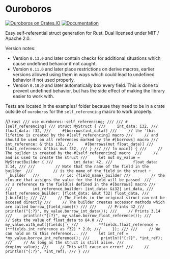 # Ouroboros

[![Ouroboros on Crates.IO](https://img.shields.io/crates/v/ouroboros)](https://crates.io/crates/ouroboros)
[![Documentation](https://img.shields.io/badge/documentation-link-success)](https://docs.rs/ouroboros)


Easy self-referential struct generation for Rust. 
Dual licensed under MIT / Apache 2.0.

Version notes:
- Version `0.13.0` and later contain checks for additional situations which
  cause undefined behavior if not caught.
- Version `0.11.0` and later place restrictions on derive macros, earlier
  versions allowed using them in ways which could lead to undefined behavior if
  not used properly.
- Version `0.10.0` and later automatically box every field. This is done
  to prevent undefined behavior, but has the side effect of making the library
  easier to work with.

Tests are located in the examples/ folder because they need to be in a crate
outside of `ouroboros` for the `self_referencing` macro to work properly.

/// ```rust
/// use ouroboros::self_referencing;
///
/// #[self_referencing]
/// struct MyStruct {
///     int_data: i32,
///     float_data: f32,
///     #[borrows(int_data)]
///     // the 'this lifetime is created by the #[self_referencing] macro
///     // and should be used on all references marked by the #[borrows] macro
///     int_reference: &'this i32,
///     #[borrows(mut float_data)]
///     float_reference: &'this mut f32,
/// }
///
/// fn main() {
///     // The builder is created by the #[self_referencing] macro 
///     // and is used to create the struct
///     let mut my_value = MyStructBuilder {
///         int_data: 42,
///         float_data: 3.14,
///
///         // Note that the name of the field in the builder 
///         // is the name of the field in the struct + `_builder` 
///         // ie: {field_name}_builder
///         // the closure that assigns the value for the field will be passed 
///         // a reference to the field(s) defined in the #[borrows] macro
///	
///         int_reference_builder: |int_data: &i32| int_data,
///         float_reference_builder: |float_data: &mut f32| float_data,
///     }.build();
///
///     // The fields in the original struct can not be accesed directly
///     // The builder creates accessor methods which are called borrow_{field_name}()
///
///     // Prints 42
///     println!("{:?}", my_value.borrow_int_data());
///     // Prints 3.14
///     println!("{:?}", my_value.borrow_float_reference());
///     // Sets the value of float_data to 84.0
///     my_value.with_mut(|fields| {
///         **fields.float_reference = (**fields.int_reference as f32) * 2.0;
///     });
///
///     // We can hold on to this reference...
///     let int_ref = *my_value.borrow_int_reference();
///     println!("{:?}", *int_ref);
///     // As long as the struct is still alive.
///     drop(my_value);
///     // This will cause an error!
///     // println!("{:?}", *int_ref);
/// }
/// ```
